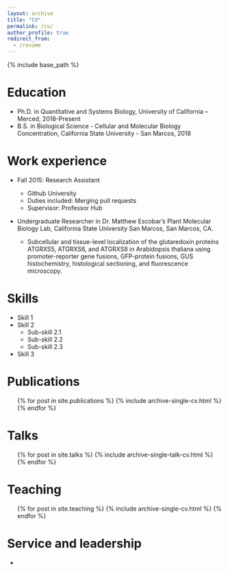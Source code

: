 ```yaml
---
layout: archive
title: "CV"
permalink: /cv/
author_profile: true
redirect_from:
  - /resume
---
```


{% include base_path %}

Education
======
* Ph.D. in Quantitative and Systems Biology, University of California – Merced, 2018-Present	                      
* B.S. in Biological Science - Cellular and Molecular Biology Concentration, California State University - San Marcos, 2018	


Work experience
======
* Fall 2015: Research Assistant
  * Github University
  * Duties included: Merging pull requests
  * Supervisor: Professor Hub
  
* Undergraduate Researcher in Dr. Matthew Escobar’s Plant Molecular Biology Lab, California State University San Marcos, San Marcos, CA.
  * Subcellular and tissue-level localization of the glutaredoxin proteins ATGRXS5, ATGRXS6, and ATGRXS8 in Arabidopsis thaliana using promoter-reporter gene fusions, GFP-protein fusions, GUS histochemistry, histological sectioning, and fluorescence microscopy.
  
Skills
======
* Skill 1
* Skill 2
  * Sub-skill 2.1
  * Sub-skill 2.2
  * Sub-skill 2.3
* Skill 3

Publications
======
  <ul>{% for post in site.publications %}
    {% include archive-single-cv.html %}
  {% endfor %}</ul>
  
Talks
======
  <ul>{% for post in site.talks %}
    {% include archive-single-talk-cv.html %}
  {% endfor %}</ul>
  
Teaching
======
  <ul>{% for post in site.teaching %}
    {% include archive-single-cv.html %}
  {% endfor %}</ul>
  
Service and leadership
======
* 
